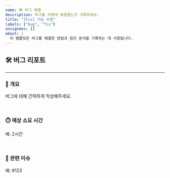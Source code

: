 ```yaml
---
name: 🛠️ 버그 해결
description: 버그를 어떻게 해결했는지 기록하세요.
title: "[Fix] 기능 수정"
labels: ["bug", "fix"]
assignees: []
about: |
  이 템플릿은 버그를 해결한 방법과 원인 분석을 기록하는 데 사용됩니다.
---
```



## 🛠️ 버그 리포트
---
### 📝 개요
버그에 대해 간략하게 작성해주세요.

<br>

### ⏱️ 예상 소요 시간  
예: 2시간

<br>

### 🔗 관련 이슈
예: #123
